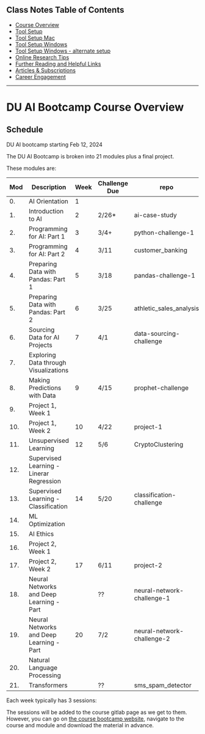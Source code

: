 ## Class Notes Table of Contents

-   [Course Overview](README.md)
-   [Tool Setup](1_DU_tool_setup.md)
-   [Tool Setup Mac](1.1_DU_tool_setup_mac.md)
-   [Tool Setup Windows](1.2_DU_tool_setup_windows.md)
-   [Tool Setup Windows - alternate setup](1.2.1_DU_tool_setup_windows_WSL.md)
-   [Online Research Tips](2_Online_Research_Tips.md)
-   [Further Reading and Helpful Links](3_Further_Reading_and_Helpful_Links.md)
-   [Articles & Subscriptions](4_Articles_and_subscriptions.md)
-   [Career Engagement](6_Useful_Python.md)

----------------------------------------------

# DU AI Bootcamp Course Overview

## Schedule

DU AI bootcamp starting Feb 12, 2024

The DU AI Bootcamp is broken into 21 modules plus a final project.

These modules are:

| Mod | Description | Week | Challenge Due | repo |
| ------ | ----------- | ---- | -------------- | ----- |
| 0. | AI Orientation                           | 1 |  |    |
| 1. | Introduction to AI                       | 2 | 2/26* | ai-case-study |
| 2. | Programming for AI: Part 1               | 3 | 3/4+ | python-challenge-1 | 
| 3. | Programming for AI: Part 2               | 4 | 3/11 | customer_banking |
| 4. | Preparing Data with Pandas: Part 1       | 5 | 3/18 | pandas-challenge-1 |
| 5. | Preparing Data with Pandas: Part 2       | 6 | 3/25 | athletic_sales_analysis |
| 6. | Sourcing Data for AI Projects            | 7 | 4/1 | data-sourcing-challenge |
| 7. | Exploring Data through Visualizations    |   |  |  |
| 8. | Making Predictions with Data             | 9 | 4/15 | prophet-challenge |
| 9. | Project 1, Week 1                        |   |  |  |
| 10.| Project 1, Week 2                        | 10 | 4/22 | project-1 |
| 11.| Unsupervised Learning                    | 12 | 5/6 | CryptoClustering |
| 12.| Supervised Learning - Linerar Regression |   |  |  |
| 13.| Supervised Learning - Classification     | 14 | 5/20 | classification-challenge |
| 14.| ML Optimization                          |   |  |  |
| 15.| AI Ethics                                |   |  |  |
| 16.| Project 2, Week 1                        |   |  |  |
| 17.| Project 2, Week 2                        | 17 | 6/11 | project-2 |
| 18.| Neural Networks and Deep Learning - Part |   | ?? | neural-network-challenge-1 |
| 19.| Neural Networks and Deep Learning - Part | 20 | 7/2 | neural-network-challenge-2 |
| 20.| Natural Language Processing              |   |  |  |
| 21.| Transformers                             |   | ?? | sms_spam_detector |

Each week typically has 3 sessions:

The sessions will be added to the course gitlab page as we get to them.  However, you can go on [the course bootcamp website](https://courses.bootcampspot.com/), navigate to the course and module and download the material in advance.





